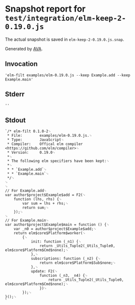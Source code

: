 # Snapshot report for `test/integration/elm-keep-2-0.19.0.js`

The actual snapshot is saved in `elm-keep-2-0.19.0.js.snap`.

Generated by [AVA](https://ava.li).

## Invocation

    'elm-filt examples/elm-0.19.0.js --keep Example.add --keep Example.main'

## Stderr

    ''

## Stdout

    `/* elm-filt 0.1.0-2␊
     * File:        examples/elm-0.19.0.js.␊
     * Type:		JavaScript␊
     * Compiler:    Offical elm compiler <https://github.com/elm/compiler>␊
     * Version:		0.19.0␊
     *␊
     * The following elm specifiers have been kept:␊
     *␊
     * * `Example.add`␊
     * * `Example.main`␊
     */␊
    ␊
    ␊
    // For Example.add␊
    var author$project$Example$add = F2(␊
    	function (lhs, rhs) {␊
    		var sum = lhs + rhs;␊
    		return sum;␊
    	});␊
    ␊
    // For Example.main␊
    var author$project$Example$main = function () {␊
    	var _n0 = author$project$Example$add;␊
    	return elm$core$Platform$worker(␊
    		{␊
    			init: function (_n1) {␊
    				return _Utils_Tuple2(_Utils_Tuple0, elm$core$Platform$Cmd$none);␊
    			},␊
    			subscriptions: function (_n2) {␊
    				return elm$core$Platform$Sub$none;␊
    			},␊
    			update: F2(␊
    				function (_n3, _n4) {␊
    					return _Utils_Tuple2(_Utils_Tuple0, elm$core$Platform$Cmd$none);␊
    				})␊
    		});␊
    }();␊
    `
